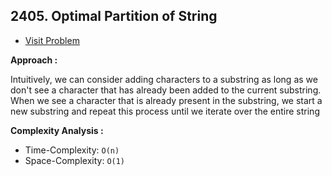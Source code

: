 ## 2405. Optimal Partition of String

-   [Visit Problem](https://leetcode.com/problems/optimal-partition-of-string/description/)

**Approach :**<br/>

Intuitively, we can consider adding characters to a substring as long as we don't see a character that has already been added to the current substring. When we see a character that is already present in the substring, we start a new substring and repeat this process until we iterate over the entire string

**Complexity Analysis :**<br/>

-   Time-Complexity: `O(n)`
-   Space-Complexity: `O(1)`
